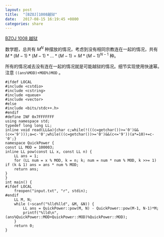 ```yaml
---
layout: post
title:  "[BZOJ]1008越狱"
date:   2017-08-15 16:19:45 +0800
categories: share
---
```


[BZOJ 1008 越狱](http://www.lydsy.com/JudgeOnline/problem.php?id=1008)

数学题，总共有 $M^N$ 种摆放的情况，考虑到没有相同宗教连在一起的情况，共有 $M*(M-1)*(M-1)*...*(M-1) = M*(M-1)^{N-1}$ 种。

所有的情况减去没有连在一起的情况就是可能越狱的情况。细节实现使用快速幂。注意 `((ans%MOD)+MOD%)MOD` 。


```
#ifdef LOCAL
#include <cstdio>
#include <cstring>
#include <queue>
#include <vector>
#else
#include <bits/stdc++.h>
#endif
#define INF 0x7FFFFFFF
using namespace std;
typedef long long LL;
inline void read(LL&a){char c;while(!(((c=getchar())>='0')&&(c<='9')));a=c-'0';while(((c=getchar())>='0')&&(c<='9'))(a*=10)+=c-'0';}
namespace QuickPower {
const LL MOD = 100003;
inline LL pow(const LL x, const LL n) {
    LL ans = 1;
    for (LL num = x % MOD, k = n; k; num = num * num % MOD, k >>= 1) if (k & 1) ans = ans * num % MOD;
    return ans;
}
}
int main() {
#ifdef LOCAL
	freopen("input.txt", "r", stdin);
#endif
	LL M, N;
	while (~scanf("%lld%lld", &M, &N)) {
		LL ans = QuickPower::pow(M, N) - QuickPower::pow(M-1, N-1)*M;
		printf("%lld\n", (ans%QuickPower::MOD+QuickPower::MOD)%QuickPower::MOD);
	}
	return 0;
}
```

